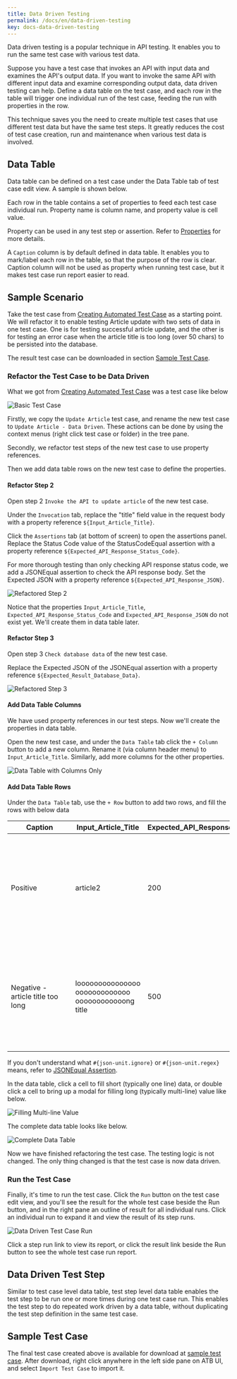 ```yaml
---
title: Data Driven Testing
permalink: /docs/en/data-driven-testing
key: docs-data-driven-testing
---
```

Data driven testing is a popular technique in API testing. It enables you to run the same test case with various test data.

Suppose you have a test case that invokes an API with input data and examines the API's output data. If you want to invoke the same API with different input data and examine corresponding output data, data driven testing can help. Define a data table on the test case, and each row in the table will trigger one individual run of the test case, feeding the run with properties in the row.

This technique saves you the need to create multiple test cases that use different test data but have the same test steps. It greatly reduces the cost of test case creation, run and maintenance when various test data is involved.

## Data Table
Data table can be defined on a test case under the Data Table tab of test case edit view. A sample is shown below.

Each row in the table contains a set of properties to feed each test case individual run. Property name is column name, and property value is cell value.
    
Property can be used in any test step or assertion. Refer to [Properties](/docs/en/properties) for more details.

A `Caption` column is by default defined in data table. It enables you to mark/label each row in the table, so that the purpose of the row is clear. Caption column will not be used as property when running test case, but it makes test case run report easier to read.

## Sample Scenario
Take the test case from [Creating Automated Test Case](/docs/en/creating-automated-test-case) as a starting point. We will refactor it to enable testing Article update with two sets of data in one test case. One is for testing successful article update, and the other is for testing an error case when the article title is too long (over 50 chars) to be persisted into the database.

The result test case can be downloaded in section [Sample Test Case](#sample-test-case).

### Refactor the Test Case to be Data Driven
What we got from [Creating Automated Test Case](/docs/en/creating-automated-test-case) was a test case like below

![Basic Test Case](../../screenshots/basic-use/test-case-outline.png)

Firstly, we copy the `Update Article` test case, and rename the new test case to `Update Article - Data Driven`. These actions can be done by using the context menus (right click test case or folder) in the tree pane.

Secondly, we refactor test steps of the new test case to use property references.

Then we add data table rows on the new test case to define the properties.

#### Refactor Step 2
Open step 2 `Invoke the API to update article` of the new test case.

Under the `Invocation` tab, replace the "title" field value in the request body with a property reference `${Input_Article_Title}`.

Click the `Assertions` tab (at bottom of screen) to open the assertions panel. Replace the Status Code value of the StatusCodeEqual assertion with a property reference `${Expected_API_Response_Status_Code}`.

For more thorough testing than only checking API response status code, we add a JSONEqual assertion to check the API response body. Set the Expected JSON with a property reference `${Expected_API_Response_JSON}`.

![Refactored Step 2](../../screenshots/data-driven-testing/refactored-step-2.png)

Notice that the properties `Input_Article_Title`, `Expected_API_Response_Status_Code` and `Expected_API_Response_JSON` do not exist yet. We'll create them in data table later.

#### Refactor Step 3
Open step 3 `Check database data` of the new test case.

Replace the Expected JSON of the JSONEqual assertion with a property reference `${Expected_Result_Database_Data}`.

![Refactored Step 3](../../screenshots/data-driven-testing/refactored-step-3.png)

#### Add Data Table Columns
We have used property references in our test steps. Now we'll create the properties in data table.

Open the new test case, and under the `Data Table` tab click the `+ Column` button to add a new column. Rename it (via column header menu) to `Input_Article_Title`. Similarly, add more columns for the other properties.

![Data Table with Columns Only](../../screenshots/data-driven-testing/data-table-with-columns-only.png)

#### Add Data Table Rows
Under the `Data Table` tab, use the `+ Row` button to add two rows, and fill the rows with below data

| &nbsp;&nbsp;&nbsp;&nbsp;&nbsp;&nbsp;&nbsp;&nbsp;Caption&nbsp;&nbsp;&nbsp;&nbsp;&nbsp;&nbsp;&nbsp;&nbsp; | Input_Article_Title | Expected_API_Response_Status_Code | &nbsp;&nbsp;&nbsp;&nbsp;&nbsp;&nbsp;Expected_API_Response_JSON&nbsp;&nbsp;&nbsp;&nbsp;&nbsp;&nbsp; | Expected_Result_Database_Data |
| --- | --- | --- | --- | --- |
| Positive | article2 | 200 | {<br>&nbsp;&nbsp;"id": 2,<br>&nbsp;&nbsp;"title": "article2",<br>&nbsp;&nbsp;"content": "Once upon a time ..."<br>} | [<br>&nbsp;&nbsp;&nbsp;&nbsp;{<br>&nbsp;&nbsp;&nbsp;&nbsp;&nbsp;&nbsp;&nbsp;&nbsp;"ID":&nbsp;1,<br>&nbsp;&nbsp;&nbsp;&nbsp;&nbsp;&nbsp;&nbsp;&nbsp;"TITLE":&nbsp;"article1",<br>&nbsp;&nbsp;&nbsp;&nbsp;&nbsp;&nbsp;&nbsp;&nbsp;"CONTENT":&nbsp;"content1"<br>&nbsp;&nbsp;&nbsp;&nbsp;},<br>&nbsp;&nbsp;&nbsp;&nbsp;{<br>&nbsp;&nbsp;&nbsp;&nbsp;&nbsp;&nbsp;&nbsp;&nbsp;"ID":&nbsp;2,<br>&nbsp;&nbsp;&nbsp;&nbsp;&nbsp;&nbsp;&nbsp;&nbsp;"TITLE":&nbsp;"article2",<br>&nbsp;&nbsp;&nbsp;&nbsp;&nbsp;&nbsp;&nbsp;&nbsp;"CONTENT":&nbsp;"Once&nbsp;upon&nbsp;a&nbsp;time&nbsp;..."<br>&nbsp;&nbsp;&nbsp;&nbsp;}<br>] |
| Negative - article title too long | looooooooooooooo ooooooooooooo oooooooooooong title | 500 | {<br>&nbsp;&nbsp;"code": 500,<br>&nbsp;&nbsp;"message": "#{json-unit.ignore}",<br>&nbsp;&nbsp;"details": "#{json-unit.regex}.\*Value too long for column \\"TITLE[\\\\s\\\\S]\*"<br>} | [<br>&nbsp;&nbsp;&nbsp;&nbsp;{<br>&nbsp;&nbsp;&nbsp;&nbsp;&nbsp;&nbsp;&nbsp;&nbsp;"ID":&nbsp;1,<br>&nbsp;&nbsp;&nbsp;&nbsp;&nbsp;&nbsp;&nbsp;&nbsp;"TITLE":&nbsp;"article1",<br>&nbsp;&nbsp;&nbsp;&nbsp;&nbsp;&nbsp;&nbsp;&nbsp;"CONTENT":&nbsp;"content1"<br>&nbsp;&nbsp;&nbsp;&nbsp;},<br>&nbsp;&nbsp;&nbsp;&nbsp;{<br>&nbsp;&nbsp;&nbsp;&nbsp;&nbsp;&nbsp;&nbsp;&nbsp;"ID":&nbsp;2,<br>&nbsp;&nbsp;&nbsp;&nbsp;&nbsp;&nbsp;&nbsp;&nbsp;"TITLE":&nbsp;"article2",<br>&nbsp;&nbsp;&nbsp;&nbsp;&nbsp;&nbsp;&nbsp;&nbsp;"CONTENT":&nbsp;"content2"<br>&nbsp;&nbsp;&nbsp;&nbsp;}<br>] |

If you don't understand what `#{json-unit.ignore}` or `#{json-unit.regex}` means, refer to [JSONEqual Assertion](/docs/en/assertions#jsonequal-assertion).

In the data table, click a cell to fill short (typically one line) data, or double click a cell to bring up a modal for filling long (typically multi-line) value like below.

![Filling Multi-line Value](../../screenshots/data-driven-testing/filling-multi-line-value.png)

The complete data table looks like below.

![Complete Data Table](../../screenshots/data-driven-testing/complete-data-table.png)

Now we have finished refactoring the test case. The testing logic is not changed. The only thing changed is that the test case is now data driven.

### Run the Test Case
Finally, it's time to run the test case. Click the `Run` button on the test case edit view, and you'll see the result for the whole test case beside the Run button, and in the right pane an outline of result for all individual runs. Click an individual run to expand it and view the result of its step runs.

![Data Driven Test Case Run](../../screenshots/data-driven-testing/data-driven-test-case-run.png)

Click a step run link to view its report, or click the result link beside the Run button to see the whole test case run report.

## Data Driven Test Step
Similar to test case level data table, test step level data table enables the test step to be run one or more times during one test case run. This enables the test step to do repeated work driven by a data table, without duplicating the test step definition in the same test case.

## Sample Test Case
The final test case created above is available for download at <a href="../../sample-testcases/data-driven-testing/Update Article - Data Driven.json" download>sample test case</a>. After download, right click anywhere in the left side pane on ATB UI, and select `Import Test Case` to import it.